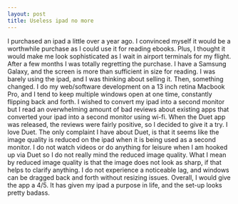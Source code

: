 ```yaml
---
layout: post
title: Useless ipad no more
---
```


I purchased an ipad a little over a year ago. I convinced myself it would be a worthwhile purchase as I could use it for reading
ebooks. Plus, I thought it would make me look sophisticated as I wait in airport terminals for my flight. After a few months I was 
totally regretting the purchase. I have a Samsung Galaxy, and the screen is more than sufficient in size for reading. I was barely using 
the ipad, and I was thinking about selling it. Then, something changed. I do my web/software development on a 13 inch retina Macbook Pro,
and I tend to keep multiple windows open at one time, constantly flipping back and forth. I wished to convert my ipad into a second monitor 
but I read an overwhelming amount of bad reviews about existing apps that converted your ipad into a second monitor using wi-fi. When the Duet app was 
released, the reviews were fairly positive, so I decided to give it a try. I love Duet. The only complaint I have about Duet, is that it seems like the 
image quality is reduced on the ipad when it is being used as a second monitor. I do not watch videos or do anything for leisure when I am hooked up via Duet 
so I do not really mind the reduced image quality. What I mean by reduced image quality is that the image does not look as sharp, if that helps to 
clarify anything. I do not experience a noticeable lag, and windows can be dragged back and forth without resizing issues. Overall, I would give the 
app a 4/5. It has given my ipad a purpose in life, and the set-up looks pretty badass.
